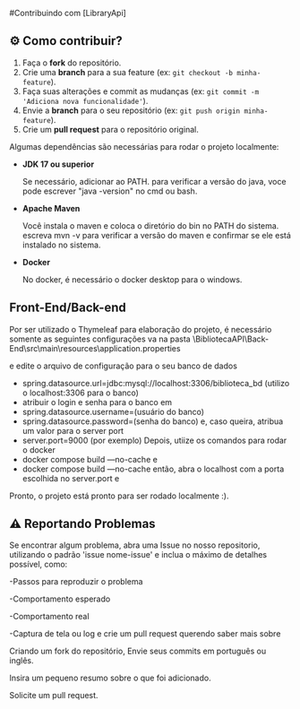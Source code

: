 #Contribuindo com [LibraryApi]

 ## :gear: Como contribuir?

1. Faça o **fork** do repositório.
2. Crie uma **branch** para a sua feature (ex: `git checkout -b minha-feature`).
3. Faça suas alterações e commit as mudanças (ex: `git commit -m 'Adiciona nova funcionalidade'`).
4. Envie a **branch** para o seu repositório (ex: `git push origin minha-feature`).
5. Crie um **pull request** para o repositório original.

Algumas dependências são necessárias para rodar o projeto localmente:

- **JDK 17 ou superior**
  
  Se necessário, adicionar ao PATH.
  para verificar a versão do java, voce pode escrever "java -version" no cmd ou bash.
- **Apache Maven**
  
  Você instala o maven e coloca o diretório do bin no PATH do sistema.
  escreva mvn -v para verificar a versão do maven e confirmar se ele está instalado no sistema.
- **Docker**
  
  No docker, é necessário o docker desktop para o windows.


## Front-End/Back-end
Por ser utilizado o Thymeleaf para elaboração do projeto, é necessário somente as seguintes configurações
va na pasta \BibliotecaAPI\Back-End\src\main\resources\application.properties

e edite o arquivo de configuração para o seu banco de dados
- spring.datasource.url=jdbc:mysql://localhost:3306/biblioteca_bd (utilizo o localhost:3306 para o banco)
- atribuir o login e senha para o banco em
- spring.datasource.username=(usuário do banco)
- spring.datasource.password=(senha do banco)
e, caso queira, atribua um valor para o server port
- server.port=9000 (por exemplo)
Depois, utiize os comandos para rodar o docker
- docker compose build —no-cache
e
- docker compose build —no-cache
então, abra o localhost com a porta escolhida no server.port e

Pronto, o projeto está pronto para ser rodado localmente :).


## ⚠️ Reportando Problemas
Se encontrar algum problema, abra uma Issue no nosso repositorio, utilizando o padrão 'issue nome-issue' e inclua o máximo de detalhes possível, como:

-Passos para reproduzir o problema

-Comportamento esperado

-Comportamento real

-Captura de tela ou log
e crie um pull request querendo saber mais sobre

Criando um fork do repositório,
Envie seus commits em português ou inglês.

Insira um pequeno resumo sobre o que foi adicionado.

Solicite um pull request.
